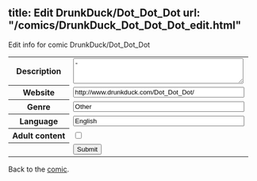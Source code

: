 title: Edit DrunkDuck/Dot_Dot_Dot
url: "/comics/DrunkDuck_Dot_Dot_Dot_edit.html"
---
Edit info for comic DrunkDuck/Dot_Dot_Dot

<form name="comic" action="http://gaepostmail.appspot.com/comic/" method="post">
<table class="comicinfo">
<tr>
<th>Description</th><td><textarea name="description" cols="40" rows="3">-</textarea></td>
</tr>
<tr>
<th>Website</th><td><input type="text" name="url" value="http://www.drunkduck.com/Dot_Dot_Dot/" size="40"/></td>
</tr>
<tr>
<th>Genre</th><td><input type="text" name="genre" value="Other" size="40"/></td>
</tr>
<tr>
<th>Language</th><td><input type="text" name="language" value="English" size="40"/></td>
</tr>
<tr>
<th>Adult content</th><td><input type="checkbox" name="adult" value="adult" /></td>
</tr>
<tr>
<th></th><td>
<input type="hidden" name="comic" value="DrunkDuck_Dot_Dot_Dot" />
<input type="submit" name="submit" value="Submit" />
</td>
</tr>
</table>
</form>

Back to the [comic](DrunkDuck_Dot_Dot_Dot.html).
